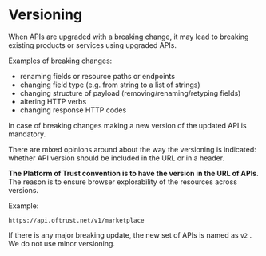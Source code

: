 # Versioning

When APIs are upgraded with a breaking change, it may lead to breaking existing products or services using upgraded APIs.

Examples of breaking changes:

* renaming fields or resource paths or endpoints
* changing field type \(e.g. from string to a list of strings\)
* changing structure of payload \(removing/renaming/retyping fields\)
* altering HTTP verbs
* changing response HTTP codes

In case of breaking changes making a new version of the updated API is mandatory.

There are mixed opinions around about the way the versioning is indicated: whether API version should be included in the URL or in a header.

**The Platform of Trust convention is to have the version in the URL of APIs**. The reason is to ensure browser explorability of the resources across versions.

Example:

`https://api.oftrust.net/v1/marketplace`

If there is any major breaking update, the new set of APIs is named as `v2` . We do not use minor versioning. 

